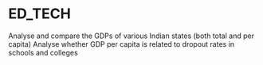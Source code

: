 # ED_TECH

Analyse and compare the GDPs of various Indian states (both total and per capita)
Analyse whether GDP per capita is related to dropout rates in schools and colleges
